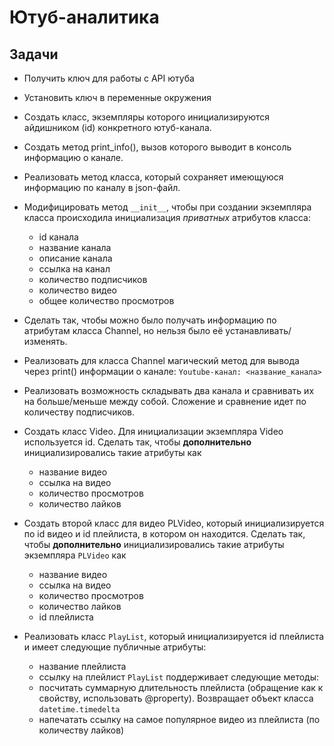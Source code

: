 # Ютуб-аналитика

## Задачи
* Получить ключ для работы с API ютуба
* Установить ключ в переменные окружения
* Создать класс, экземпляры которого инициализируются айдишником (id) конкретного ютуб-канала.
* Создать метод print_info(), вызов которого выводит в консоль информацию о канале.
* Реализовать метод класса, который сохраняет имеющуюся информацию по каналу в json-файл.
* Модифицировать метод `__init__`, чтобы при создании экземпляра класса происходила инициализация *приватных* атрибутов класса:

  - id канала
  - название канала
  - описание канала
  - ссылка на канал
  - количество подписчиков
  - количество видео
  - общее количество просмотров

* Сделать так, чтобы можно было получать информацию по атрибутам класса Channel, но нельзя было её устанавливать/изменять.
* Реализовать для класса Channel магический метод для вывода через print() информации о канале: `Youtube-канал: <название_канала>`

* Реализовать возможность складывать два канала и сравнивать их на больше/меньше между собой. Сложение и сравнение идет по количеству подписчиков.
* Создать класс Video. Для инициализации экземпляра Video используется id. Сделать так, чтобы **дополнительно** инициализировались такие атрибуты как
  - название видео
  - ссылка на видео
  - количество просмотров
  - количество лайков
* Создать второй класс для видео PLVideo, который инициализируется по id видео и id плейлиста, в котором он находится. Сделать так, чтобы **дополнительно** инициализировались такие атрибуты экземпляра `PLVideo` как
  - название видео
  - ссылка на видео
  - количество просмотров
  - количество лайков
  - id плейлиста
* Реализовать класс `PlayList`, который инициализируется id плейлиста и имеет следующие публичные атрибуты:
  - название плейлиста
  - ссылку на плейлист
`PlayList` поддерживает следующие методы:
  - посчитать суммарную длительность плейлиста (обращение как к свойству, использовать @property). Возвращает объект класса `datetime.timedelta`
  - напечатать ссылку на самое популярное видео из плейлиста (по количеству лайков)
